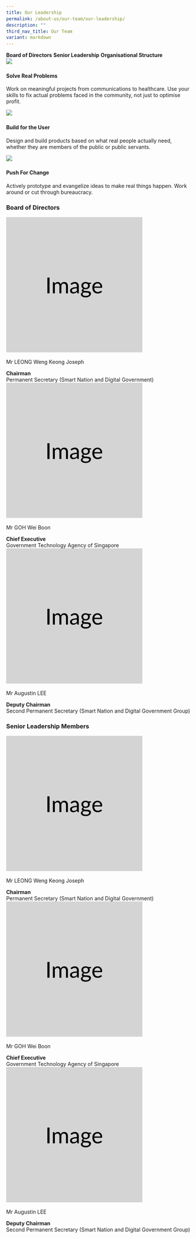 ```yaml
---
title: Our Leadership
permalink: /about-us/our-team/our-leadership/
description: ""
third_nav_title: Our Team
variant: markdown
---
```

<div class="col padding--bottom--xl">
	<span class="bp-sec-button has-text-centered">
		<a id="board-of-directors-button" class="is-uppercase media-category-button selected"><b>Board of Directors</b></a>
		<a id="senior-leadership-button" class="is-uppercase media-category-button"><b>Senior Leadership</b></a>
		<a id="organisational-structure-button" class="is-uppercase media-category-button"><b>Organisational Structure</b></a>
	</span>
</div>
<section class="bp-section">

<div class="row margin--top padding--bottom">

<div class="col is-one-third">

 <div class="text-card is-white">

<img src="https://d33wubrfki0l68.cloudfront.net/6ed82908076c05532c54fffbf07f89ea867838c7/c4c87/images/solve.png" class="text-card-icon padding--bottom--sm">

 <h4 class="padding--top has-text-secondary padding--bottom"><b>Solve Real Problems</b></h4>

 <p>Work on meaningful projects from communications to healthcare. Use your skills to fix actual problems faced in the community, not just to optimise profit.</p>
</div>

   </div>

<div class="col is-one-third">

<div class="text-card is-white">

<img src="https://d33wubrfki0l68.cloudfront.net/7a314efda6ba38ecea71e62cfe6cad55f84b40c8/699a6/images/build.png" class="text-card-icon padding--bottom--sm">

 <h4 class="padding--top has-text-secondary padding--bottom"><b>Build for the User</b></h4>

 <p>Design and build products based on what real people actually need, whether they are members of the public or public servants.</p>

</div>

  

</div>

<div class="col is-one-third">

 <div class="text-card is-white">

 <img src="https://d33wubrfki0l68.cloudfront.net/c0e37cb5ce14f755b988d28f402fa03c539f30c3/17598/images/push.png" class="text-card-icon padding--bottom--sm">

 <h4 class="padding--top has-text-secondary padding--bottom"><b>Push For Change</b></h4>

<p>Actively prototype and evangelize ideas to make real things happen. Work around or cut through bureaucracy.</p>

 </div>

</div>
 </div>
</section>

### Board of Directors

<div class="row">
    <div class="col is-4">
       <img alt="Mr LEONG Weng Keong Joseph" src="/images/Placeholders/Screenshot_2023_11_10_at_12_20_50_PM.png">
    </div>
    <div class="col is-8">
        <p class="title is-4">Mr LEONG Weng Keong Joseph</p>
        <strong>Chairman</strong>
        <br> Permanent Secretary (Smart Nation and Digital Government)
		</div>
</div>

<div class="row">
    <div class="col is-4">
       <img alt="Mr GOH Wei Boon" src="/images/Placeholders/Screenshot_2023_11_10_at_12_20_50_PM.png">
    </div>
    <div class="col is-8">
        <p class="title is-4">Mr GOH Wei Boon</p>
        <strong>Chief Executive</strong>
        <br> Government Technology Agency of Singapore
		</div>
</div>

<div class="row">
    <div class="col is-4">
       <img alt="Mr Augustin LEE" src="/images/Placeholders/Screenshot_2023_11_10_at_12_20_50_PM.png">
    </div>
    <div class="col is-8">
        <p class="title is-4">Mr Augustin LEE</p>
        <strong>Deputy Chairman</strong>
        <br> Second Permanent Secretary (Smart Nation and Digital Government Group)
		</div>
</div>


### Senior Leadership Members

<div class="row">
    <div class="col is-4">
       <img alt="Mr LEONG Weng Keong Joseph" src="/images/Placeholders/Screenshot_2023_11_10_at_12_20_50_PM.png">
    </div>
    <div class="col is-8">
        <p class="title is-4">Mr LEONG Weng Keong Joseph</p>
        <strong>Chairman</strong>
        <br> Permanent Secretary (Smart Nation and Digital Government)
		</div>
</div>

<div class="row">
    <div class="col is-4">
       <img alt="Mr GOH Wei Boon" src="/images/Placeholders/Screenshot_2023_11_10_at_12_20_50_PM.png">
    </div>
    <div class="col is-8">
        <p class="title is-4">Mr GOH Wei Boon</p>
        <strong>Chief Executive</strong>
        <br> Government Technology Agency of Singapore
		</div>
</div>

<div class="row">
    <div class="col is-4">
       <img alt="Mr Augustin LEE" src="/images/Placeholders/Screenshot_2023_11_10_at_12_20_50_PM.png">
    </div>
    <div class="col is-8">
        <p class="title is-4">Mr Augustin LEE</p>
        <strong>Deputy Chairman</strong>
        <br> Second Permanent Secretary (Smart Nation and Digital Government Group)
		</div>
</div>